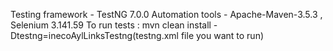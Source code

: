 Testing framework  - TestNG 7.0.0
Automation tools - Apache-Maven-3.5.3 , Selenium 3.141.59
To run tests : mvn clean install -Dtestng=inecoAylLinksTestng(testng.xml file you want to run)
